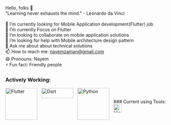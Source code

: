 Hello, folks 👋
 <br> "Learning never exhausts the mind." - Leonardo da Vinci </br>
<br> 🔭 I’m currently looking for Mobile Application development(Flutter) job
<br> 🌱 I’m currently Focus on Flutter
<br> 👯 I’m looking to collaborate on mobile application solutions
<br> 🤔 I’m looking for help with Mobile architecture design pattern
<br> 💬 Ask me about about technical solutions
<br> 📫 How to reach me: nayemzaman@gmail.com
<br> 😄 Pronouns: Nayem
<br> ⚡ Fun fact: Friendly people

 ### Actively Working:
<img align="left" alt="Flutter" width="100px" src="https://camo.githubusercontent.com/dd83448c89784947a4fe30a1730f2294fab894388f69bbf2fc65ad548170dcec/68747470733a2f2f696d672e736869656c64732e696f2f62616467652f2d466c75747465722d3145393046463f7374796c653d666c61742d737175617265266c6f676f3d666c7574746572266c6f676f436f6c6f723d7768697465" style="padding-right:10px;"/>
<img align="left" alt="Dart" height= "32px" width="100px" src="https://camo.githubusercontent.com/8ce8b971d0028cbb23c932046c6f106fb2f15a7da3e19c2303ffded510a25a18/68747470733a2f2f696d672e736869656c64732e696f2f62616467652f2d446172742d626c75653f7374796c653d666c61742d737175617265266c6f676f3d64617274" style="padding-right:10px;"/>
<img align="left" alt="Python" width="100px" src="https://camo.githubusercontent.com/07a095f3a065c37f708e0d21f16893936fb43dd8c54883bac85449a1239b8d75/68747470733a2f2f696d672e736869656c64732e696f2f62616467652f2532302d507974686f6e2d626c61636b3f6c6f676f3d707974686f6e267374796c653d666f722d7468652d6261646765" style="padding-right:10px;" />


<br />
<br />
### Current using Tools:
<img align="left" alt="Visual Studio Code" width="26px" src="https://cdn.jsdelivr.net/gh/devicons/devicon/icons/vscode/vscode-original.svg" style="padding-right:10px;" />

